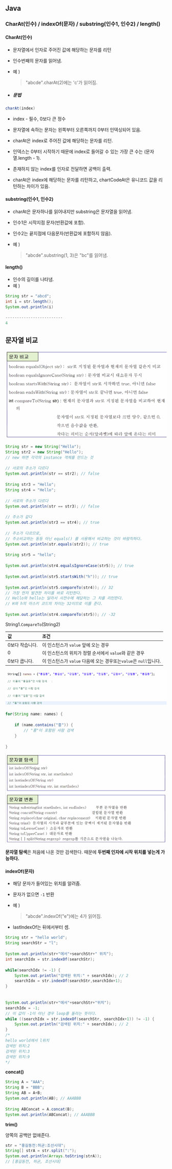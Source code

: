 ## Java

### CharAt(인수) / indexOf(문자) / substring(인수1, 인수2)  / length()



#### CharAt(인수)

* 문자열에서 인자로 주어진 값에 해당하는 문자를 리턴

* 인수번째의 문자를 읽어냄.

* 예 )

  > "abcde".charAt(2)에는 'c'가 읽어짐.



* ##### 문법

```java
charAt(index)
```

* index - 필수, 0보다 큰 정수

* 문자열에 속하는 문자는 왼쪽부터 오른쪽까지 0부터 인덱싱되어 있음.
* charAt은 index로 주어진 값에 해당하는 문자를 리턴.
* 인덱스는 0부터 시작하기 때문에 index로 들어갈 수 있는 가장 큰 수는 (문자열.length - 1).
* 존재하지 않는 index를 인자로 전달하면 공백이 출력.
* charAt은 index에 해당하는 문자를 리턴하고, chartCodeAt은 유니코드 값을 리턴하는 차이가 있음.



#### substring(인수1, 인수2)

* charAt은 문자하나를 읽어내지만 substring은 문자열을 읽어냄.
* 인수1은 시작지점 문자(반환값에 포함).
* 인수2는 끝지점에 다음문자(반환값에 포함하지 않음).

* 예 )

  > "abcde".substring(1, 3)은 "bc"를 읽어냄.



#### length()

* 인수의 길이를 나타냄.
* 예 )

```java
String str = "abcd";
int i = str.length();
System.out.println(i)
    
-------------------------
4
```





## 문자열 비교

![image-20200420113411009](07_String.assets/image-20200420113411009.png)



```java
String str = new String("Hello"); 
String str2 = new String("Hello");
// new 하면 각각의 instance 객체를 만드는 것

// 서로의 주소가 다르다
System.out.println(str == str2); // false

String str3 = "Hello";
String str4 = "Hello";

// 서로의 주소가 다르다
System.out.println(str == str3); // false

// 주소가 같다
System.out.println(str3 == str4); // true

// 주소가 다르므로, 
// 주소비교하는 동등 아닌 equals() 를 사용해서 비교하는 것이 바람직하다. 
System.out.println(str.equals(str2)); // true

String str5 = "hello";

System.out.println(str4.equalsIgnoreCase(str5)); // true

System.out.println(str5.startsWith("h")); // true

System.out.println(str5.compareTo(str4)); // 32 
// 가장 먼저 발견한 차이를 바로 리턴한다.
// Hello와 hello는 달라서 사전수에 해당하는 그 차를 리턴한다.
// H와 h의 아스키 코드의 차이는 32이므로 이를 준다.

System.out.println(str4.compareTo(str5)); // -32
```



String1.`CompareTo`(String2)

| 값              | 조건                                                         |
| :-------------- | :----------------------------------------------------------- |
| 0보다 작습니다. | 이 인스턴스가 `value` 앞에 오는 경우                         |
| 0               | 이 인스턴스의 위치가 정렬 순서에서 `value`와 같은 경우       |
| 0보다 큽니다.   | 이 인스턴스가 `value` 다음에 오는 경우또는`value`은 `null`입니다. |



![image-20200420120155086](07_String.assets/image-20200420120155086.png)

```java
for(String name: names) {

    if (name.contains("홍")) {
     	// "홍"이 포함된 사람 검색 
    }
    
}
```



![image-20200420140727895](07_String.assets/image-20200420140727895.png)

**문자열 탐색**은 처음에 나온 것만 검색한다. 때문에 **두번째 인자에 시작 위치를 넣는게 가능하다.**





#### indexOf(문자)

* 해당 문자가 들어있는 위치를 알려줌.

* 문자가 없으면 `-1` 반환

* 예 )

  > "abcde".indexOf("e")에는 4가 읽어짐.

* lastIndexOf는 뒤에서부터 셈.



```java
String str = "hello world";
String searchStr = "l";

System.out.println(str+"에서"+searchStr+" 위치");
int searchIdx = str.indexOf(searchStr);

while(searchIdx != -1) {
    System.out.println("검색된 위치:" + searchIdx); // 2
    searchIdx = str.indexOf(searchStr,searchIdx+1);
}


System.out.println(str+"에서"+searchStr+"위치");
searchIdx = -1;
// 이 값이 -1이 아닌 경우 loop를 돌라는 뜻이다.
while ((searchIdx = str.indexOf(searchStr, searchIdx+1)) != -1) {
    System.out.println("검색된 위치:" + searchIdx); // 2
}
/*
hello world에서 l위치
검색된 위치:2
검색된 위치:3
검색된 위치:9
*/
```





**concat()**

```java
String A = "AAA";
String B = "BBB";
String AB = A+B;
System.out.println(AB); // AAABBB

String ABConcat = A.concat(B);
System.out.println(ABConcat); // AAABBB
```



**trim()** 

양쪽의 공백만 없애준다.

```java
str = "홍길동전:허균:조선시대";
String[] strA = str.split(":");
System.out.println(Arrays.toString(strA));
// [홍길동전, 허균, 조선시대]
```


